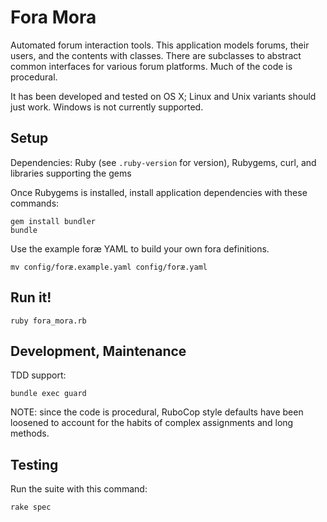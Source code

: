 # Fora Mora

Automated forum interaction tools. This application models forums, their users, and the contents with classes. There are subclasses to abstract common interfaces for various forum platforms. Much of the code is procedural.

It has been developed and tested on OS X; Linux and Unix variants should just work. Windows is not currently supported.

## Setup

Dependencies: Ruby (see `.ruby-version` for version), Rubygems, curl, and libraries supporting the gems

Once Rubygems is installed, install application dependencies with these commands:

```
gem install bundler
bundle
```

Use the example foræ YAML to build your own fora definitions.

```
mv config/foræ.example.yaml config/foræ.yaml
```

## Run it!

`ruby fora_mora.rb`

## Development, Maintenance

TDD support:

`bundle exec guard`

NOTE: since the code is procedural, RuboCop style defaults have been loosened to account for the habits of complex assignments and long methods.

## Testing

Run the suite with this command:

`rake spec`
